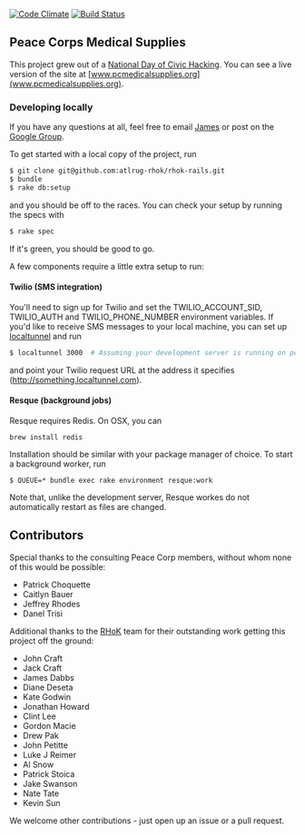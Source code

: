 [![Code Climate](https://codeclimate.com/github/atlrug-rhok/rhok-rails.png)](https://codeclimate.com/github/atlrug-rhok/rhok-rails)
[![Build Status](https://travis-ci.org/github/atlrug-rhok/rhok-rails.png)](https://travis-ci.org/github/atlrug-rhok/rhok-rails)


## Peace Corps Medical Supplies

This project grew out of a [National Day of Civic Hacking](http://hackforchange.org/). You can see a live version of the site at [www.pcmedicalsupplies.org](www.pcmedicalsupplies.org).

### Developing locally

If you have any questions at all, feel free to email [James](https://github.com/jamesdabbs) or post on the [Google Group](https://groups.google.com/forum/?fromgroups#!forum/atlrug-rhok).

To get started with a local copy of the project, run

```bash
$ git clone git@github.com:atlrug-rhok/rhok-rails.git
$ bundle
$ rake db:setup
```

and you should be off to the races. You can check your setup by running the specs with

```bash
$ rake spec
```

If it's green, you should be good to go. 

A few components require a little extra setup to run:

#### Twilio (SMS integration)

You'll need to sign up for Twilio and set the TWILIO_ACCOUNT_SID, TWILIO_AUTH and TWILIO_PHONE_NUMBER environment variables. If you'd like to receive SMS messages to your local machine, you can set up [localtunnel](http://progrium.com/localtunnel/) and run

```bash
$ localtunnel 3000  # Assuming your development server is running on port 3000
```

and point your Twilio request URL at the address it specifies (http://something.localtunnel.com).

#### Resque (background jobs)

Resque requires Redis. On OSX, you can 

    brew install redis

Installation should be similar with your package manager of choice. To start a background worker, run

    $ QUEUE=* bundle exec rake environment resque:work

Note that, unlike the development server, Resque workes do not automatically restart as files are changed.

## Contributors

Special thanks to the consulting Peace Corp members, without whom none of this would be possible:
* Patrick Choquette
* Caitlyn Bauer
* Jeffrey Rhodes
* Danel Trisi

Additional thanks to the [RHoK](http://www.rhok.org/) team for their outstanding work getting this project off the ground:
* John Craft
* Jack Craft
* James Dabbs
* Diane Deseta
* Kate Godwin
* Jonathan Howard
* Clint Lee
* Gordon Macie
* Drew Pak
* John Petitte
* Luke J Reimer
* Al Snow
* Patrick Stoica
* Jake Swanson
* Nate Tate
* Kevin Sun

We welcome other contributions - just open up an issue or a pull request.
